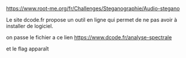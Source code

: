 https://www.root-me.org/fr/Challenges/Steganographie/Audio-stegano

Le site dcode.fr propose un outil en ligne qui permet de ne pas avoir à installer de logiciel.

on passe le fichier a ce lien https://www.dcode.fr/analyse-spectrale

et le flag apparaît
